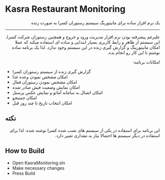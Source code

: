 # Kasra Restaurant Monitoring
<p dir='rtl' align='right'>یک نرم افزار ساده برای مانیتوریگ سیستم رستوران کسرا به صورت زنده</p>

----------
<p dir='rtl' align='right'>علیرغم پیشرفته بودن نرم افزار مدیریت ورود و خروج و همچنین رستوران شرکت کسرا، این سیستم از ظاهر و رابط کاربری بسیار ابتدایی و ساده ای استفاده میکند که عملا امکان مانیتورینگ و گزارش گیری زنده در این سیستم وجود ندارد. لذا یک برنامه ساده نوشتم تا این کار رو انجام بده.
</p>
<p dir='rtl' align='right'>
امکانات برنامه:
</p>

 -  گزارش گیری زنده از سیستم رستوران کسرا
 - امکان مشخص نمودن وعده غذا
 - امکان مشخص نمودن رستوران فعال
 - امکان نمایش وضعیت فیش صادر شده
 - امکان اتصال به سامانه آمانو و نمایش عکس پرسنل
 - امکان جستجو
 - امکان انتخاب تاریخ تا چند روز قبل

## نکته


<p dir='rtl' align='right'>این برنامه برای استفاده در یکی از سیستم های نصب شده کسرا نوشته شده. لذا برای استفاده در دیگر سیستم ها احتمالا نیاز به مقداری تغییر دارد.
</p>

## How to Build
 - Open KasraMonitoring.sln
 - Make necessary changes 
 - Press Build
